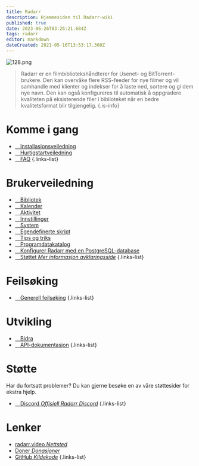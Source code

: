 ```yaml
---
title: Radarr
description: Hjemmesiden til Radarr-wiki
published: true
date: 2023-06-26T03:26:21.684Z
tags: radarr
editor: markdown
dateCreated: 2021-05-16T13:53:17.360Z
---
```


![128.png](/assets/radarr/logos/128.png)

> Radarr er en filmbibliotekshåndterer for Usenet- og BitTorrent-brukere. Den kan overvåke flere RSS-feeder for nye filmer og vil samhandle med klienter og indekser for å laste ned, sortere og gi dem nye navn. Den kan også konfigureres til automatisk å oppgradere kvaliteten på eksisterende filer i biblioteket når en bedre kvalitetsformat blir tilgjengelig.
{.is-info}

# Komme i gang

- [<i class="fas fa-plus-square"></i>&emsp;Installasjonsveiledning](/radarr/installation)
- [<i class="fas fa-book-open"></i>&emsp;Hurtigstartveiledning](/radarr/quick-start-guide)
- [<i class="far fa-question-circle"></i>&emsp;FAQ](/radarr/faq)
{.links-list}

# Brukerveiledning

- [<i class="fas fa-play"></i>&emsp;Bibliotek](/radarr/library)
- [<i class="fas fa-calendar-alt"></i>&emsp;Kalender](/radarr/calendar)
- [<i class="fas fa-clock"></i>&emsp;Aktivitet](/radarr/activity)
- [<i class="fas fa-cogs"></i>&emsp;Innstillinger](/radarr/settings)
- [<i class="fas fa-laptop"></i>&emsp;System](/radarr/system)
- [<i class="fas fa-scroll"></i>&emsp;Egendefinerte skript](/radarr/custom-scripts)
- [<i class="fas fa-gifts"></i>&emsp;Tips og triks](/radarr/tips-and-tricks)
- [<i class="fas fa-database"></i>&emsp;Programdatakatalog](/radarr/appdata-directory)
- [<i class="fas fa-server"></i>&emsp;Konfigurer Radarr med en PostgreSQL-database](/radarr/postgres-setup)
- [<i class="fas fa-cogs"></i>&emsp;Støttet *Mer informasjon avklaringsside*](/radarr/supported)
{.links-list}

# Feilsøking

- [<i class="far fa-life-ring"></i>&emsp;Generell feilsøking](/radarr/troubleshooting)
{.links-list}

# Utvikling

- [<i class="fas fa-laptop-code"></i>&emsp;Bidra](/radarr/contributing)
- [<i class="fas fa-book"></i>&emsp;API-dokumentasjon](https://radarr.video/docs/api/#/)
{.links-list}

# Støtte

Har du fortsatt problemer? Du kan gjerne besøke en av våre støttesider for ekstra hjelp.

- [<i class="fab fa-discord"></i>&emsp;Discord *Offisiell Radarr Discord*](https://radarr.video/discord)
{.links-list}

# Lenker

- [radarr.video *Nettsted*](https://radarr.video)
- [Doner *Donasjoner*](https://radarr.video/donate)
- [GitHub *Kildekode*](https://github.com/radarr/radarr)
{.links-list}